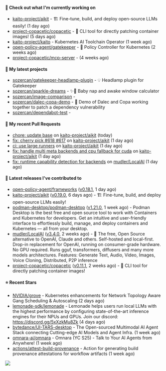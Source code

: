 #### 👷 Check out what I'm currently working on

- [kaito-project/aikit](https://github.com/kaito-project/aikit) - 🏗️ Fine-tune, build, and deploy open-source LLMs easily! (1 day ago)
- [project-copacetic/copacetic](https://github.com/project-copacetic/copacetic) - 🧵 CLI tool for directly patching container images! (5 days ago)
- [kaito-project/kaito](https://github.com/kaito-project/kaito) - Kubernetes AI Toolchain Operator (1 week ago)
- [open-policy-agent/gatekeeper](https://github.com/open-policy-agent/gatekeeper) - 🐊 Policy Controller for Kubernetes (2 weeks ago)
- [project-copacetic/mcp-server](https://github.com/project-copacetic/mcp-server) -  (4 weeks ago)

#### 🌱 My latest projects

- [sozercan/gatekeeper-headlamp-plugin](https://github.com/sozercan/gatekeeper-headlamp-plugin) - 💡 Headlamp plugin for Gatekeeper
- [sozercan/sparkle-dreams](https://github.com/sozercan/sparkle-dreams) - ✨🌙 Baby nap and awake window calculator
- [sozercan/image-comparison](https://github.com/sozercan/image-comparison) - 
- [sozercan/dalec-copa-demo](https://github.com/sozercan/dalec-copa-demo) - 🤝 Demo of Dalec and Copa working together to patch a dependency vulnerability
- [sozercan/dependabot-test](https://github.com/sozercan/dependabot-test) - 

#### 🔨 My recent Pull Requests

- [chore: update base](https://github.com/kaito-project/aikit/pull/622) on [kaito-project/aikit](https://github.com/kaito-project/aikit) (today)
- [fix: cherry pick #618 #617](https://github.com/kaito-project/aikit/pull/620) on [kaito-project/aikit](https://github.com/kaito-project/aikit) (1 day ago)
- [ci: use large runners](https://github.com/kaito-project/aikit/pull/619) on [kaito-project/aikit](https://github.com/kaito-project/aikit) (1 day ago)
- [fix: handle multi meta backends and cpu fallback for cuda](https://github.com/kaito-project/aikit/pull/618) on [kaito-project/aikit](https://github.com/kaito-project/aikit) (1 day ago)
- [fix: runtime capability detection for backends](https://github.com/mudler/LocalAI/pull/6149) on [mudler/LocalAI](https://github.com/mudler/LocalAI) (1 day ago)

#### 🚀 Latest releases I've contributed to

- [open-policy-agent/frameworks](https://github.com/open-policy-agent/frameworks) ([v0.18.1](https://github.com/open-policy-agent/frameworks/releases/tag/v0.18.1), 1 day ago)
- [kaito-project/aikit](https://github.com/kaito-project/aikit) ([v0.19.0](https://github.com/kaito-project/aikit/releases/tag/v0.19.0), 6 days ago) - 🏗️ Fine-tune, build, and deploy open-source LLMs easily!
- [podman-desktop/podman-desktop](https://github.com/podman-desktop/podman-desktop) ([v1.21.0](https://github.com/podman-desktop/podman-desktop/releases/tag/v1.21.0), 1 week ago) - Podman Desktop is the best free and open source tool to work with Containers and Kubernetes for developers. Get an intuitive and user-friendly interface to effortlessly build, manage, and deploy containers and Kubernetes — all from your desktop.
- [mudler/LocalAI](https://github.com/mudler/LocalAI) ([v3.4.0](https://github.com/mudler/LocalAI/releases/tag/v3.4.0), 2 weeks ago) - :robot: The free, Open Source alternative to OpenAI, Claude and others. Self-hosted and local-first. Drop-in replacement for OpenAI,  running on consumer-grade hardware. No GPU required. Runs gguf, transformers, diffusers and many more models architectures. Features: Generate Text, Audio, Video, Images, Voice Cloning, Distributed, P2P inference
- [project-copacetic/copacetic](https://github.com/project-copacetic/copacetic) ([v0.11.1](https://github.com/project-copacetic/copacetic/releases/tag/v0.11.1), 2 weeks ago) - 🧵 CLI tool for directly patching container images!

#### ⭐ Recent Stars

- [NVIDIA/grove](https://github.com/NVIDIA/grove) - Kubernetes enhancements for Network Topology Aware Gang Scheduling &amp; Autoscaling (2 days ago)
- [lemonade-sdk/lemonade](https://github.com/lemonade-sdk/lemonade) - Lemonade helps users run local LLMs with the highest performance by configuring state-of-the-art inference engines for their NPUs and GPUs. Join our discord: https://discord.gg/5xXzkMu8Zk (4 days ago)
- [bytedance/UI-TARS-desktop](https://github.com/bytedance/UI-TARS-desktop) - The Open-sourced Multimodal AI Agent Stack connecting Cutting-edge AI Models and Agent Infra. (1 week ago)
- [omnara-ai/omnara](https://github.com/omnara-ai/omnara) - Omnara (YC S25) - Talk to Your AI Agents from Anywhere! (1 week ago)
- [actions/attest-build-provenance](https://github.com/actions/attest-build-provenance) - Action for generating build provenance attestations for workflow artifacts (1 week ago)

![](https://github-readme-stats.vercel.app/api?username=sozercan&theme=vision-friendly-dark&hide_border=false&include_all_commits=true&count_private=true)
